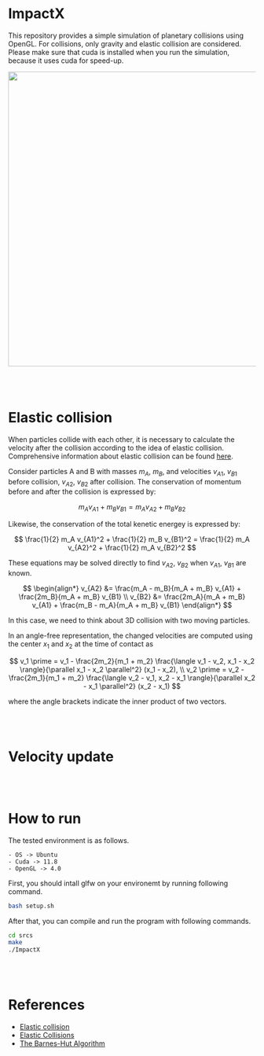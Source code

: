 # ImpactX
This repository provides a simple simulation of planetary collisions using OpenGL. For collisions, only gravity and elastic collision are considered. Please make sure that cuda is installed when you run the simulation, because it uses cuda for speed-up.

<img src="planetary_impact.gif" width='600'>

<br></br>

# Elastic collision
When particles collide with each other, it is necessary to calculate the velocity after the collision according to the idea of elastic collision. Comprehensive information about elastic collision can be found [here](https://en.wikipedia.org/wiki/Elastic_collision#CITEREFSerwayJewett2014).

Consider particles A and B with masses $m_A$, $m_B$, and velocities $v_{A1}$, $v_{B1}$ before collision, $v_{A2}$, $v_{B2}$ after collision. The conservation of momentum before and after the collision is expressed by:

$$
m_A v_{A1} + m_B v_{B1} = m_A v_{A2} + m_B v_{B2} \tag{1}
$$

Likewise, the conservation of the total kenetic energey is expressed by:

$$
\frac{1}{2} m_A v_{A1}^2 + \frac{1}{2} m_B v_{B1}^2 = \frac{1}{2} m_A v_{A2}^2 + \frac{1}{2} m_A v_{B2}^2
$$

These equations may be solved directly to find $v_{A2}$, $v_{B2}$ when $v_{A1}$, $v_{B1}$ are known.

$$
\begin{align*}
v_{A2} &= \frac{m_A - m_B}{m_A + m_B} v_{A1} + \frac{2m_B}{m_A + m_B} v_{B1} \\
v_{B2} &= \frac{2m_A}{m_A + m_B} v_{A1} + \frac{m_B - m_A}{m_A + m_B} v_{B1}
\end{align*}
$$

In this case, we need to think about 3D collision with two moving particles.

In an angle-free representation, the changed velocities are computed using the center $x_1$ and $x_2$ at the time of contact as

$$
v_1 \prime = v_1 - \frac{2m_2}{m_1 + m_2} \frac{\langle v_1 - v_2, x_1 - x_2 \rangle}{\parallel x_1 - x_2 \parallel^2} (x_1 - x_2), \\
v_2 \prime = v_2 - \frac{2m_1}{m_1 + m_2} \frac{\langle v_2 - v_1, x_2 - x_1 \rangle}{\parallel x_2 - x_1 \parallel^2} (x_2 - x_1)
$$

where the angle brackets indicate the inner product of two vectors.


<br></br>

# Velocity update

<br></br>

# How to run
The tested environment is as follows.

```
- OS -> Ubuntu
- Cuda -> 11.8
- OpenGL -> 4.0
```

First, you should intall glfw on your environemt by running following command.

```bash
bash setup.sh
```

After that, you can compile and run the program with following commands.

```bash
cd srcs
make
./ImpactX
```

<br></br>

# References
- [Elastic collision](https://en.wikipedia.org/wiki/Elastic_collision#CITEREFSerwayJewett2014)
- [Elastic Collisions](https://williamecraver.wixsite.com/elastic-equations)
- [The Barnes-Hut Algorithm](http://arborjs.org/docs/barnes-hut)

